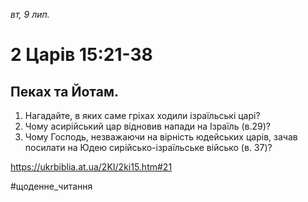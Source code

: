 
_вт, 9 лип._

# 2 Царів 15:21-38

## Пеках та Йотам.
1. Нагадайте, в яких саме гріхах ходили ізраїльські царі?
2. Чому асирійський цар відновив напади на Ізраїль (в.29)?
3. Чому Господь, незважаючи на вірність юдейських царів, зачав посилати на Юдею сирійсько-ізраїльське військо (в. 37)?

https://ukrbiblia.at.ua/2KI/2ki15.htm#21 

#щоденне_читання
